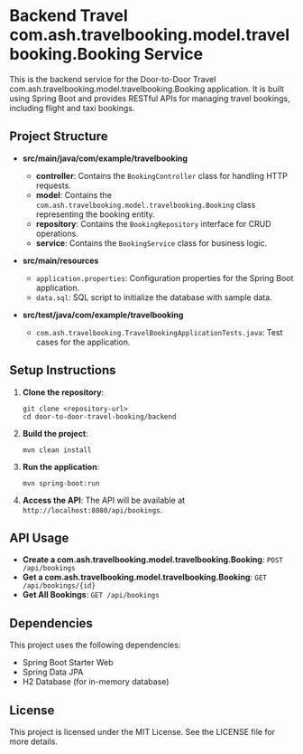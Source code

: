 # Backend Travel com.ash.travelbooking.model.travelbooking.Booking Service

This is the backend service for the Door-to-Door Travel com.ash.travelbooking.model.travelbooking.Booking application. It is built using Spring Boot and provides RESTful APIs for managing travel bookings, including flight and taxi bookings.

## Project Structure

- **src/main/java/com/example/travelbooking**
  - **controller**: Contains the `BookingController` class for handling HTTP requests.
  - **model**: Contains the `com.ash.travelbooking.model.travelbooking.Booking` class representing the booking entity.
  - **repository**: Contains the `BookingRepository` interface for CRUD operations.
  - **service**: Contains the `BookingService` class for business logic.

- **src/main/resources**
  - `application.properties`: Configuration properties for the Spring Boot application.
  - `data.sql`: SQL script to initialize the database with sample data.

- **src/test/java/com/example/travelbooking**
  - `com.ash.travelbooking.TravelBookingApplicationTests.java`: Test cases for the application.

## Setup Instructions

1. **Clone the repository**:
   ```
   git clone <repository-url>
   cd door-to-door-travel-booking/backend
   ```

2. **Build the project**:
   ```
   mvn clean install
   ```

3. **Run the application**:
   ```
   mvn spring-boot:run
   ```

4. **Access the API**:
   The API will be available at `http://localhost:8080/api/bookings`.

## API Usage

- **Create a com.ash.travelbooking.model.travelbooking.Booking**: `POST /api/bookings`
- **Get a com.ash.travelbooking.model.travelbooking.Booking**: `GET /api/bookings/{id}`
- **Get All Bookings**: `GET /api/bookings`

## Dependencies

This project uses the following dependencies:
- Spring Boot Starter Web
- Spring Data JPA
- H2 Database (for in-memory database)

## License

This project is licensed under the MIT License. See the LICENSE file for more details.